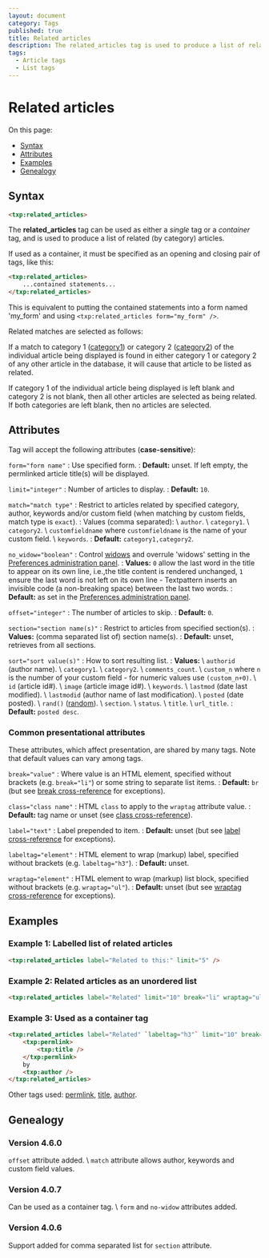```yaml
---
layout: document
category: Tags
published: true
title: Related articles
description: The related_articles tag is used to produce a list of related (by category) articles.
tags:
  - Article tags
  - List tags
---
```


# Related articles

On this page:

* [Syntax](#syntax)
* [Attributes](#attributes)
* [Examples](#examples)
* [Genealogy](#genealogy)

## Syntax

~~~ html
<txp:related_articles>
~~~

The **related_articles** tag can be used as either a *single* tag or a *container* tag, and is used to produce a list of related (by category) articles.

If used as a container, it must be specified as an opening and closing pair of tags, like this:

~~~ html
<txp:related_articles>
    ...contained statements...
</txp:related_articles>
~~~

This is equivalent to putting the contained statements into a form named 'my_form' and using `<txp:related_articles form="my_form" />`.

Related matches are selected as follows:

If a match to category 1 ([category1](category1)) or category 2 ([category2](category2)) of the individual article being displayed is found in either category 1 or category 2 of any other article in the database, it will cause that article to be listed as related.

If category 1 of the individual article being displayed is left blank and category 2 is not blank, then all other articles are selected as being related. If both categories are left blank, then no articles are selected.

## Attributes

Tag will accept the following attributes (**case-sensitive**):

`form="form name"`
: Use specified form.
: **Default:** unset. If left empty, the permlinked article title(s) will be displayed.

`limit="integer"`
: Number of articles to display.
: **Default:** `10`.

`match="match type"`
: Restrict to articles related by specified category, author, keywords and/or custom field (when matching by custom fields, match type is `exact`).
: Values (comma separated): \\
`author`. \\
`category1`. \\
`category2`. \\
`customfieldname` where `customfieldname` is the name of your custom field. \\
`keywords`.
: **Default:** `category1,category2`.

`no_widow="boolean"`
: Control [widows](http://en.wikipedia.org/wiki/Widows_and_orphans) and overrule 'widows' setting in the [Preferences administration panel](http://docs.textpattern.io/administration/preferences-panel).
: **Values:** `0` allow the last word in the title to appear on its own line, i.e.,the title content is rendered unchanged, `1` ensure the last word is not left on its own line - Textpattern inserts an invisible code (a non-breaking space) between the last two words.
: **Default:** as set in the [Preferences administration panel](http://docs.textpattern.io/administration/preferences-panel).

`offset="integer"`
: The number of articles to skip.
: **Default:** `0`.

`section="section name(s)"`
: Restrict to articles from specified section(s).
: **Values:** (comma separated list of) section name(s).
: **Default:** unset, retrieves from all sections.

`sort="sort value(s)"`
: How to sort resulting list.
: **Values:** \\
`authorid` (author name). \\
`category1`. \\
`category2`. \\
`comments_count`. \\
`custom_n` where `n` is the number of your custom field - for numeric values use `(custom_n+0)`. \\
`id` (article id#). \\
`image` (article image id#). \\
`keywords`. \\
`lastmod` (date last modified). \\
`lastmodid` (author name of last modification). \\
`posted` (date posted). \\
`rand()` ([random](https://dev.mysql.com/doc/refman/5.7/en/mathematical-functions.html#function_rand)). \\
`section`. \\
`status`. \\
`title`. \\
`url_title`.
: **Default:** `posted desc`.

### Common presentational attributes

These attributes, which affect presentation, are shared by many tags. Note that default values can vary among tags.

`break="value"`
: Where value is an HTML element, specified without brackets (e.g. `break="li"`) or some string to separate list items.
: **Default:** `br` (but see [break cross-reference](http://docs.textpattern.io/tags/tag-attributes-cross-reference#break) for exceptions).

`class="class name"`
: HTML `class` to apply to the `wraptag` attribute value.
: **Default:** tag name or unset (see [class cross-reference](http://docs.textpattern.io/tags/tag-attributes-cross-reference#class)).

`label="text"`
: Label prepended to item.
: **Default:** unset (but see [label cross-reference](http://docs.textpattern.io/tags/tag-attributes-cross-reference#label) for exceptions).

`labeltag="element"`
: HTML element to wrap (markup) label, specified without brackets (e.g. `labeltag="h3"`).
: **Default:** unset.

`wraptag="element"`
: HTML element to wrap (markup) list block, specified without brackets (e.g. `wraptag="ul"`).
: **Default:** unset (but see [wraptag cross-reference](http://docs.textpattern.io/tags/tag-attributes-cross-reference#wraptag) for exceptions).

## Examples

### Example 1: Labelled list of related articles

~~~ html
<txp:related_articles label="Related to this:" limit="5" />
~~~

### Example 2: Related articles as an unordered list

~~~ html
<txp:related_articles label="Related" limit="10" break="li" wraptag="ul" />
~~~

### Example 3: Used as a container tag

~~~ html
<txp:related_articles label="Related" `labeltag="h3"` limit="10" break="li" wraptag="ul">
    <txp:permlink>
        <txp:title />
    </txp:permlink>
    by
    <txp:author />
</txp:related_articles>
~~~

Other tags used: [permlink](permlink), [title](title), [author](author).

## Genealogy

### Version 4.6.0

`offset` attribute added. \\
`match` attribute allows author, keywords and custom field values.

### Version 4.0.7

Can be used as a container tag. \\
`form` and `no-widow` attributes added.

### Version 4.0.6

Support added for comma separated list for `section` attribute.
